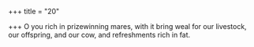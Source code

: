 +++
title = "20"

+++
O you rich in prizewinning mares, with it bring weal for our livestock,  our offspring, and our cow,
and refreshments rich in fat.